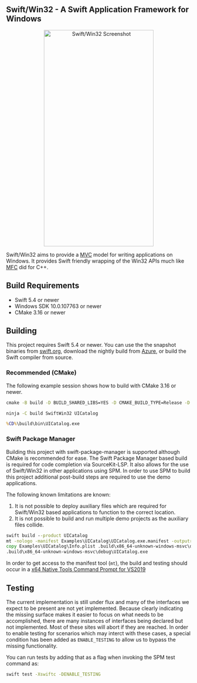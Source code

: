 Swift/Win32 - A Swift Application Framework for Windows
-------------------------------------------------------

<p align="center">
  <img alt="Swift/Win32 Screenshot" src="Documentation/Images/screenshot.png" width="299" height="588"/>
</p>

Swift/Win32 aims to provide a [MVC](https://en.wikipedia.org/wiki/Model%E2%80%93view%E2%80%93controller) model for writing applications on Windows.  It provides Swift friendly wrapping of the Win32 APIs much like [MFC](https://en.wikipedia.org/wiki/Microsoft_Foundation_Class_Library) did for C++.

## Build Requirements

- Swift 5.4 or newer
- Windows SDK 10.0.107763 or newer
- CMake 3.16 or newer

## Building

This project requires Swift 5.4 or newer. You can use the the snapshot binaries from [swift.org](https://swift.org/download/), download the nightly build from [Azure](https://dev.azure.com/compnerd/swift-build), or build the Swift compiler from source.

### Recommended (CMake)

The following example session shows how to build with CMake 3.16 or newer.

```cmd
cmake -B build -D BUILD_SHARED_LIBS=YES -D CMAKE_BUILD_TYPE=Release -D CMAKE_Swift_FLAGS="-sdk %SDKROOT%" -G Ninja -S .
```

```cmd
ninja -C build SwiftWin32 UICatalog
```

```cmd
%CD%\build\bin\UICatalog.exe
```

### Swift Package Manager

Building this project with swift-package-manager is supported although CMake is recommended for ease.  The Swift Package Manager based build is required for code completion via SourceKit-LSP.  It also allows for the use of Swift/Win32 in other applications using SPM.  In order to use SPM to build this project additional post-build steps are required to use the demo applications.

The following known limitations are known:

1. It is not possible to deploy auxiliary files which are required for Swift/Win32 based applications to function to the correct location.
2. It is not possible to build and run multiple demo projects as the auxiliary files collide.

```cmd
swift build --product UICatalog
mt -nologo -manifest Examples\UICatalog\UICatalog.exe.manifest -outputresource:.build\x86_64-unknown-windows-msvc\debug\UICatalog.exe
copy Examples\UICatalog\Info.plist .build\x86_64-unknown-windows-msvc\debug\
.build\x86_64-unknown-windows-msvc\debug\UICatalog.exe
```

In order to get access to the manifest tool (`mt`), the build and testing should occur in a [x64 Native Tools Command Prompt for VS2019](https://docs.microsoft.com/en-us/cpp/build/how-to-enable-a-64-bit-visual-cpp-toolset-on-the-command-line?view=msvc-160)

## Testing

The current implementation is still under flux and many of the interfaces we expect to be present are not yet implemented.  Because clearly indicating the missing surface makes it easier to focus on what needs to be accomplished, there are many instances of interfaces being declared but not implemented.  Most of these sites will abort if they are reached.  In order to enable testing for scenarios which may interct with these cases, a special condition has been added as `ENABLE_TESTING` to allow us to bypass the missing functionality.

You can run tests by adding that as a flag when invoking the SPM test command as:

```cmd
swift test -Xswiftc -DENABLE_TESTING
```
